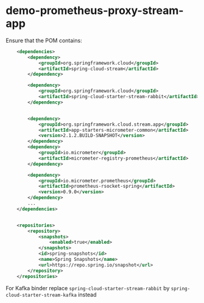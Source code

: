 # demo-prometheus-proxy-stream-app

Ensure that the POM contains:

```xml
	<dependencies>
		<dependency>
			<groupId>org.springframework.cloud</groupId>
			<artifactId>spring-cloud-stream</artifactId>
		</dependency>

		<dependency>
			<groupId>org.springframework.cloud</groupId>
			<artifactId>spring-cloud-starter-stream-rabbit</artifactId>
		</dependency>


		<dependency>
			<groupId>org.springframework.cloud.stream.app</groupId>
			<artifactId>app-starters-micrometer-common</artifactId>
			<version>2.1.2.BUILD-SNAPSHOT</version>
		</dependency>
		<dependency>
			<groupId>io.micrometer</groupId>
			<artifactId>micrometer-registry-prometheus</artifactId>
		</dependency>

		<dependency>
			<groupId>io.micrometer.prometheus</groupId>
			<artifactId>prometheus-rsocket-spring</artifactId>
			<version>0.9.0</version>
		</dependency>
		...
	</dependencies>


	<repositories>
		<repository>
			<snapshots>
				<enabled>true</enabled>
			</snapshots>
			<id>spring-snapshots</id>
			<name>Spring Snapshots</name>
			<url>https://repo.spring.io/snapshot</url>
		</repository>		
	</repositories>
```

For Kafka binder replace `spring-cloud-starter-stream-rabbit` by `spring-cloud-starter-stream-kafka` instead
